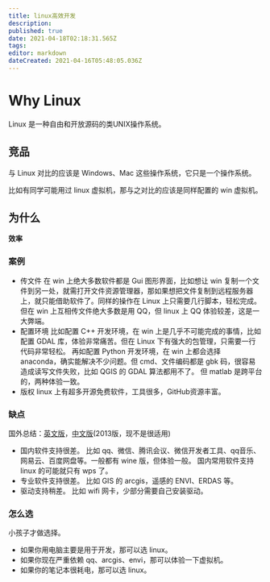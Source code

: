 ```yaml
---
title: linux高效开发
description: 
published: true
date: 2021-04-18T02:18:31.565Z
tags: 
editor: markdown
dateCreated: 2021-04-16T05:48:05.036Z
---
```


# Why Linux

Linux 是一种自由和开放源码的类UNIX操作系统。

## 竞品

与 Linux 对比的应该是 Windows、Mac 这些操作系统，它只是一个操作系统。    

比如有同学可能用过 linux 虚拟机，那与之对比的应该是同样配置的 win 虚拟机。

## 为什么

**效率**    

### 案例

* 传文件
    在 win 上绝大多数软件都是 Gui 图形界面，比如想让 win 复制一个文件到另一处，就需打开文件资源管理器，那如果想把文件复制到远程服务器上，就只能借助软件了。同样的操作在 Linux 上只需要几行脚本，轻松完成。
    但在 win 上互相传文件绝大多数是用 QQ，但 linux 上 QQ 体验较差，这是一大弊端。
* 配置环境
    比如配置 C++ 开发环境，在 win 上是几乎不可能完成的事情，比如配置 GDAL 库，体验非常痛苦。但在 Linux 下有强大的包管理，只需要一行代码非常轻松。
    再如配置 Python 开发环境，在 win 上都会选择 anaconda，确实能解决不少问题。但 cmd、文件编码都是 gbk 码，很容易造成读写文件失败，比如 QGIS 的 GDAL 算法都用不了。
    但 matlab 是跨平台的，两种体验一致。
* 版权
    linux 上有超多开源免费软件，工具很多，GitHub资源丰富。

### 缺点

国外总结：[英文版](http://itvision.altervista.org/why.linux.is.not.ready.for.the.desktop.current.html)，[中文版](https://www.oschina.net/translate/why-linux-is-not-ready-for-the-desktop-current)(2013版，现不是很适用)

* 国内软件支持很差。
    比如 qq、微信、腾讯会议、微信开发者工具、qq音乐、网易云、百度网盘等。一般都有 wine 版，但体验一般。
    国内常用软件支持 linux 的可能就只有 wps 了。
* 专业软件支持很差。
    比如 GIS 的 arcgis，遥感的 ENVI、ERDAS 等。
* 驱动支持稍差。
    比如 wifi 网卡，少部分需要自己安装驱动。

### 怎么选

小孩子才做选择。    

- 如果你用电脑主要是用于开发，那可以选 linux。
- 如果你现在严重依赖 qq、arcgis、envi，那可以体验一下虚拟机。
- 如果你的笔记本很耗电，那可以选 linux。






